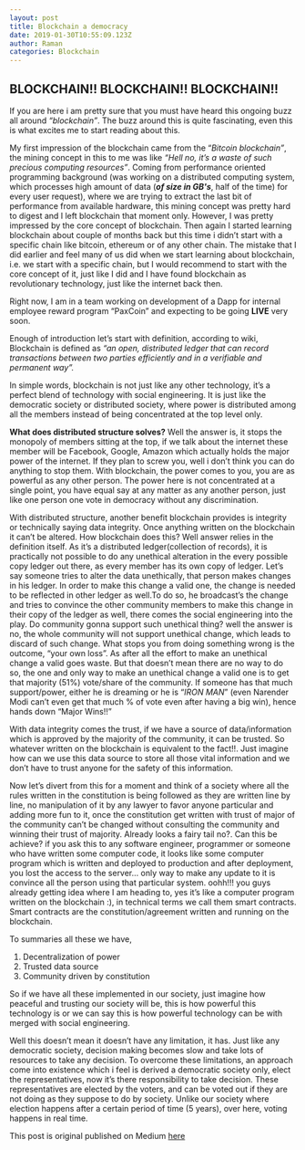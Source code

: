 ```yaml
---
layout: post
title: Blockchain a democracy
date: 2019-01-30T10:55:09.123Z
author: Raman
categories: Blockchain
---
```

<!--StartFragment-->

## BLOCKCHAIN!! BLOCKCHAIN!! BLOCKCHAIN!!

If you are here i am pretty sure that you must have heard this ongoing buzz all around *“blockchain”*. The buzz around this is quite fascinating, even this is what excites me to start reading about this.

My first impression of the blockchain came from the “*Bitcoin blockchain”*, the mining concept in this to me was like *“Hell no, it’s a waste of such precious computing resources”*. Coming from performance oriented programming background (was working on a distributed computing system, which processes high amount of data (***of size in GB's***, half of the time) for every user request), where we are trying to extract the last bit of performance from available hardware, this mining concept was pretty hard to digest and I left blockchain that moment only. However, I was pretty impressed by the core concept of blockchain. Then again I started learning blockchain about couple of months back but this time i didn’t start with a specific chain like bitcoin, ethereum or of any other chain. The mistake that I did earlier and feel many of us did when we start learning about blockchain, i.e. we start with a specific chain, but I would recommend to start with the core concept of it, just like I did and I have found blockchain as revolutionary technology, just like the internet back then.

Right now, I am in a team working on development of a Dapp for internal employee reward program “PaxCoin” and expecting to be going **LIVE** very soon.

Enough of introduction let’s start with definition, according to wiki, Blockchain is defined as *“an open, distributed ledger that can record transactions between two parties efficiently and in a verifiable and permanent way”.*

In simple words, blockchain is not just like any other technology, it’s a perfect blend of technology with social engineering. It is just like the democratic society or distributed society, where power is distributed among all the members instead of being concentrated at the top level only.

**What does distributed structure solves?** Well the answer is, it stops the monopoly of members sitting at the top, if we talk about the internet these member will be Facebook, Google, Amazon which actually holds the major power of the internet. If they plan to screw you, well i don’t think you can do anything to stop them. With blockchain, the power comes to you, you are as powerful as any other person. The power here is not concentrated at a single point, you have equal say at any matter as any another person, just like one person one vote in democracy without any discrimination.

With distributed structure, another benefit blockchain provides is integrity or technically saying data integrity. Once anything written on the blockchain it can’t be altered. How blockchain does this? Well answer relies in the definition itself. As it’s a distributed ledger(collection of records), it is practically not possible to do any unethical alteration in the every possible copy ledger out there, as every member has its own copy of ledger. Let’s say someone tries to alter the data unethically, that person makes changes in his ledger. In order to make this change a valid one, the change is needed to be reflected in other ledger as well.To do so, he broadcast’s the change and tries to convince the other community members to make this change in their copy of the ledger as well, there comes the social engineering into the play. Do community gonna support such unethical thing? well the answer is no, the whole community will not support unethical change, which leads to discard of such change. What stops you from doing something wrong is the outcome, “your own loss”. As after all the effort to make an unethical change a valid goes waste. But that doesn’t mean there are no way to do so, the one and only way to make an unethical change a valid one is to get that majority (51%) vote/share of the community. If someone has that much support/power, either he is dreaming or he is “*IRON MAN*” (even Narender Modi can’t even get that much % of vote even after having a big win), hence hands down “Major Wins!!”

With data integrity comes the trust, if we have a source of data/information which is approved by the majority of the community, it can be trusted. So whatever written on the blockchain is equivalent to the fact!!. Just imagine how can we use this data source to store all those vital information and we don’t have to trust anyone for the safety of this information.

Now let’s divert from this for a moment and think of a society where all the rules written in the constitution is being followed as they are written line by line, no manipulation of it by any lawyer to favor anyone particular and adding more fun to it, once the constitution get written with trust of major of the community can’t be changed without consulting the community and winning their trust of majority. Already looks a fairy tail no?. Can this be achieve? if you ask this to any software engineer, programmer or someone who have written some computer code, it looks like some computer program which is written and deployed to production and after deployment, you lost the access to the server… only way to make any update to it is convince all the person using that particular system. oohh!!! you guys already getting idea where I am heading to, yes it’s like a computer program written on the blockchain :), in technical terms we call them smart contracts. Smart contracts are the constitution/agreement written and running on the blockchain.

To summaries all these we have,

1. Decentralization of power
2. Trusted data source
3. Community driven by constitution

So if we have all these implemented in our society, just imagine how peaceful and trusting our society will be, this is how powerful this technology is or we can say this is how powerful technology can be with merged with social engineering.

Well this doesn’t mean it doesn’t have any limitation, it has. Just like any democratic society, decision making becomes slow and take lots of resources to take any decision. To overcome these limitations, an approach come into existence which i feel is derived a democratic society only, elect the representatives, now it’s there responsibility to take decision. These representatives are elected by the voters, and can be voted out if they are not doing as they suppose to do by society. Unlike our society where election happens after a certain period of time (5 years), over here, voting happens in real time.

<!--EndFragment-->

This post is original published on Medium [here](https://medium.com/@raman.jay14/blockchain-a-democracy-cf5c6fad71eb)
